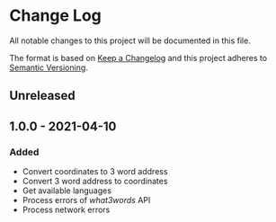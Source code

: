# Change Log
All notable changes to this project will be documented in this file.

The format is based on [Keep a Changelog](http://keepachangelog.com/)
and this project adheres to [Semantic Versioning](http://semver.org/).

## Unreleased

## 1.0.0 - 2021-04-10
### Added
-   Convert coordinates to 3 word address
-   Convert 3 word address to coordinates
-   Get available languages
-   Process errors of _what3words_ API
-   Process network errors
